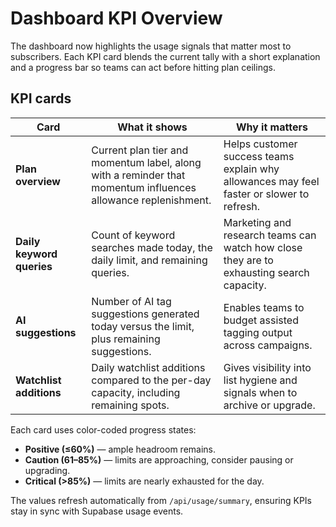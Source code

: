 # Dashboard KPI Overview

The dashboard now highlights the usage signals that matter most to subscribers. Each KPI card blends the current tally with a short explanation and a progress bar so teams can act before hitting plan ceilings.

## KPI cards

| Card | What it shows | Why it matters |
| ---- | -------------- | -------------- |
| **Plan overview** | Current plan tier and momentum label, along with a reminder that momentum influences allowance replenishment. | Helps customer success teams explain why allowances may feel faster or slower to refresh. |
| **Daily keyword queries** | Count of keyword searches made today, the daily limit, and remaining queries. | Marketing and research teams can watch how close they are to exhausting search capacity. |
| **AI suggestions** | Number of AI tag suggestions generated today versus the limit, plus remaining suggestions. | Enables teams to budget assisted tagging output across campaigns. |
| **Watchlist additions** | Daily watchlist additions compared to the per-day capacity, including remaining spots. | Gives visibility into list hygiene and signals when to archive or upgrade. |

Each card uses color-coded progress states:

- **Positive (≤60%)** — ample headroom remains.
- **Caution (61–85%)** — limits are approaching, consider pausing or upgrading.
- **Critical (>85%)** — limits are nearly exhausted for the day.

The values refresh automatically from `/api/usage/summary`, ensuring KPIs stay in sync with Supabase usage events.
